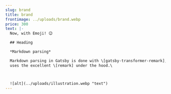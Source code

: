```yaml
---
slug: brand
title: brand
frontimage: ../uploads/brand.webp
price: 300
text: |-
  Now, with Emoji! 😉

  ## Heading

  *Markdown parsing*

  Markdown parsing in Gatsby is done with \[gatsby-transformer-remark], which
  uses the excellent \[remark] under the hood.\



  ![alt](../uploads/illustration.webp "text")
---
```

